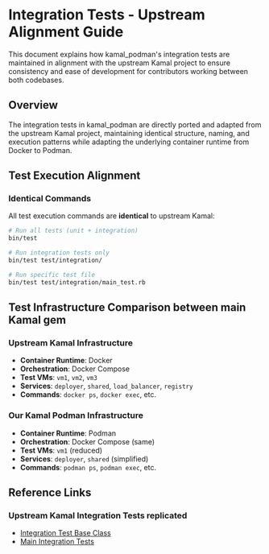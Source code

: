 # Integration Tests - Upstream Alignment Guide

This document explains how kamal_podman's integration tests are maintained in alignment with the upstream Kamal project to ensure consistency and ease of development for contributors working between both codebases.

## Overview

The integration tests in kamal_podman are directly ported and adapted from the upstream Kamal project, maintaining identical structure, naming, and execution patterns while adapting the underlying container runtime from Docker to Podman.

## Test Execution Alignment

### Identical Commands
All test execution commands are **identical** to upstream Kamal:

```bash
# Run all tests (unit + integration)
bin/test

# Run integration tests only
bin/test test/integration/

# Run specific test file
bin/test test/integration/main_test.rb
```

## Test Infrastructure Comparison between main Kamal gem

### Upstream Kamal Infrastructure
- **Container Runtime**: Docker
- **Orchestration**: Docker Compose
- **Test VMs**: `vm1`, `vm2`, `vm3`
- **Services**: `deployer`, `shared`, `load_balancer`, `registry`
- **Commands**: `docker ps`, `docker exec`, etc.

### Our Kamal Podman Infrastructure
- **Container Runtime**: Podman
- **Orchestration**: Docker Compose (same)
- **Test VMs**: `vm1` (reduced)
- **Services**: `deployer`, `shared` (simplified)
- **Commands**: `podman ps`, `podman exec`, etc.

## Reference Links

### Upstream Kamal Integration Tests replicated
- [Integration Test Base Class](https://github.com/basecamp/kamal/blob/main/test/integration/integration_test.rb)
- [Main Integration Tests](https://github.com/basecamp/kamal/blob/main/test/integration/main_test.rb)
